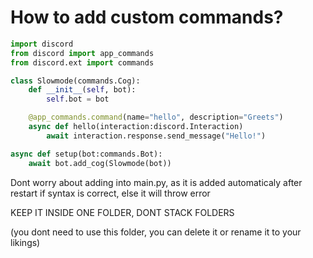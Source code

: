 # How to add custom commands?

```python
import discord
from discord import app_commands
from discord.ext import commands

class Slowmode(commands.Cog):
    def __init__(self, bot):
        self.bot = bot

    @app_commands.command(name="hello", description="Greets")
    async def hello(interaction:discord.Interaction)
        await interaction.response.send_message("Hello!")

async def setup(bot:commands.Bot):
    await bot.add_cog(Slowmode(bot))
```
Dont worry about adding into main.py, as it is added automaticaly after restart if syntax is correct, else it will throw error

KEEP IT INSIDE ONE FOLDER, DONT STACK FOLDERS

(you dont need to use this folder, you can delete it or rename it to your likings)